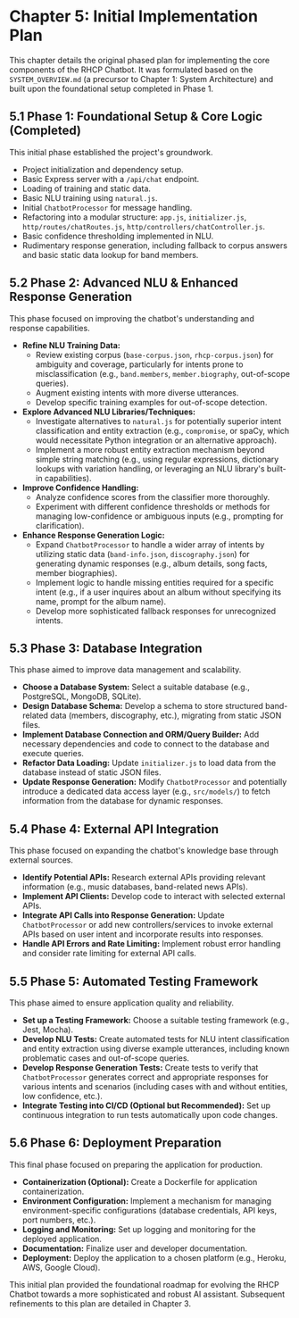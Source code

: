 # Chapter 5: Initial Implementation Plan

This chapter details the original phased plan for implementing the core components of the RHCP Chatbot. It was formulated based on the `SYSTEM_OVERVIEW.md` (a precursor to Chapter 1: System Architecture) and built upon the foundational setup completed in Phase 1.

## 5.1 Phase 1: Foundational Setup & Core Logic (Completed)

This initial phase established the project's groundwork.

*   Project initialization and dependency setup.
*   Basic Express server with a `/api/chat` endpoint.
*   Loading of training and static data.
*   Basic NLU training using `natural.js`.
*   Initial `ChatbotProcessor` for message handling.
*   Refactoring into a modular structure: `app.js`, `initializer.js`, `http/routes/chatRoutes.js`, `http/controllers/chatController.js`.
*   Basic confidence thresholding implemented in NLU.
*   Rudimentary response generation, including fallback to corpus answers and basic static data lookup for band members.

## 5.2 Phase 2: Advanced NLU & Enhanced Response Generation

This phase focused on improving the chatbot's understanding and response capabilities.

*   **Refine NLU Training Data:**
    *   Review existing corpus (`base-corpus.json`, `rhcp-corpus.json`) for ambiguity and coverage, particularly for intents prone to misclassification (e.g., `band.members`, `member.biography`, out-of-scope queries).
    *   Augment existing intents with more diverse utterances.
    *   Develop specific training examples for out-of-scope detection.
*   **Explore Advanced NLU Libraries/Techniques:**
    *   Investigate alternatives to `natural.js` for potentially superior intent classification and entity extraction (e.g., `compromise`, or spaCy, which would necessitate Python integration or an alternative approach).
    *   Implement a more robust entity extraction mechanism beyond simple string matching (e.g., using regular expressions, dictionary lookups with variation handling, or leveraging an NLU library's built-in capabilities).
*   **Improve Confidence Handling:**
    *   Analyze confidence scores from the classifier more thoroughly.
    *   Experiment with different confidence thresholds or methods for managing low-confidence or ambiguous inputs (e.g., prompting for clarification).
*   **Enhance Response Generation Logic:**
    *   Expand `ChatbotProcessor` to handle a wider array of intents by utilizing static data (`band-info.json`, `discography.json`) for generating dynamic responses (e.g., album details, song facts, member biographies).
    *   Implement logic to handle missing entities required for a specific intent (e.g., if a user inquires about an album without specifying its name, prompt for the album name).
    *   Develop more sophisticated fallback responses for unrecognized intents.

## 5.3 Phase 3: Database Integration

This phase aimed to improve data management and scalability.

*   **Choose a Database System:** Select a suitable database (e.g., PostgreSQL, MongoDB, SQLite).
*   **Design Database Schema:** Develop a schema to store structured band-related data (members, discography, etc.), migrating from static JSON files.
*   **Implement Database Connection and ORM/Query Builder:** Add necessary dependencies and code to connect to the database and execute queries.
*   **Refactor Data Loading:** Update `initializer.js` to load data from the database instead of static JSON files.
*   **Update Response Generation:** Modify `ChatbotProcessor` and potentially introduce a dedicated data access layer (e.g., `src/models/`) to fetch information from the database for dynamic responses.

## 5.4 Phase 4: External API Integration

This phase focused on expanding the chatbot's knowledge base through external sources.

*   **Identify Potential APIs:** Research external APIs providing relevant information (e.g., music databases, band-related news APIs).
*   **Implement API Clients:** Develop code to interact with selected external APIs.
*   **Integrate API Calls into Response Generation:** Update `ChatbotProcessor` or add new controllers/services to invoke external APIs based on user intent and incorporate results into responses.
*   **Handle API Errors and Rate Limiting:** Implement robust error handling and consider rate limiting for external API calls.

## 5.5 Phase 5: Automated Testing Framework

This phase aimed to ensure application quality and reliability.

*   **Set up a Testing Framework:** Choose a suitable testing framework (e.g., Jest, Mocha).
*   **Develop NLU Tests:** Create automated tests for NLU intent classification and entity extraction using diverse example utterances, including known problematic cases and out-of-scope queries.
*   **Develop Response Generation Tests:** Create tests to verify that `ChatbotProcessor` generates correct and appropriate responses for various intents and scenarios (including cases with and without entities, low confidence, etc.).
*   **Integrate Testing into CI/CD (Optional but Recommended):** Set up continuous integration to run tests automatically upon code changes.

## 5.6 Phase 6: Deployment Preparation

This final phase focused on preparing the application for production.

*   **Containerization (Optional):** Create a Dockerfile for application containerization.
*   **Environment Configuration:** Implement a mechanism for managing environment-specific configurations (database credentials, API keys, port numbers, etc.).
*   **Logging and Monitoring:** Set up logging and monitoring for the deployed application.
*   **Documentation:** Finalize user and developer documentation.
*   **Deployment:** Deploy the application to a chosen platform (e.g., Heroku, AWS, Google Cloud).

This initial plan provided the foundational roadmap for evolving the RHCP Chatbot towards a more sophisticated and robust AI assistant. Subsequent refinements to this plan are detailed in Chapter 3. 